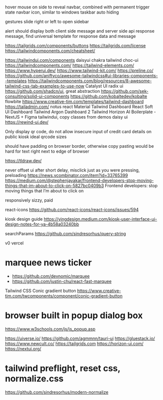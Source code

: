 hover mouse on side to reveal navbar, combined with permanent trigger state navbar icon, similar to windows taskbar auto hiding

gestures slide right or left to open sidebar

alert should display both client side message and server side api response message, find universal template for response data and message

https://tailgrids.com/components/buttons
https://tailgrids.com/license
https://tailwindcomponents.com/cheatsheet/

https://tailwindui.com/components
daisyui
chakra
tailwind
choc-ui
https://tailwindcomponents.com/
https://tailwind-elements.com/
https://www.hyperui.dev/
https://www.tailwind-kit.com/
https://preline.co/
https://github.com/aniftyco/awesome-tailwindcss#ui-libraries-components--templates
https://tailwindcomponents.com/blog/resources/8-awesome-tailwind-css-tab-examples-to-use-now
Catalyst UI
radix ui
https://github.com/shadcn/ui, great abstraction
https://github.com/sek-consulting/solid-ui-components
https://github.com/kobaltedev/kobalte
flowbite
https://www.creative-tim.com/templates/tailwind-dashboard
https://tailadmin.com/
notus react
Material Tailwind Dashboard React
Soft UI Dashboard Tailwind
Argon Dashboard 2 Tailwind
Horizon AI Boilerplate - NextJS + Figma
tailwindui, copy classes from demos
daisy ui
https://rewind-ui.dev/

Only display qr code, do not allow insecure input of credit card details on public kiosk
ideal qrcode sizes

should have padding on browser border, otherwise copy pasting would be hard for text right next to edge of browser

https://tldraw.dev/

never offset ui after short delay, misclick just as you were pressing, preloading
https://news.ycombinator.com/item?id=33765399
https://medium.com/@stephenjayakar/frontend-developers-stop-moving-things-that-im-about-to-click-on-5827bc0409b3
Frontend developers: stop moving things that I’m about to click on

responsively
sizzy, paid

react-icons
https://github.com/react-icons/react-icons/issues/594

kiosk design guide
https://yingdesign.medium.com/kiosk-user-interface-ui-design-notes-for-ya-4b58a03240bb

searchParams
https://github.com/sindresorhus/query-string

v0 vercel

# marquee news ticker
- https://github.com/devnomic/marquee
- https://github.com/justin-chu/react-fast-marquee

Tailwind CSS Conic gradient button
https://www.creative-tim.com/twcomponents/component/conic-gradient-button

# browser built in popup dialog box
  https://www.w3schools.com/js/js_popup.asp
  
https://uiverse.io/
https://github.com/agmmnn/tauri-ui
https://gluestack.io/
https://www.newcult.co/
https://tailgrids.com
https://horizon-ui.com/
https://nextui.org/

# tailwind preflight, reset css, normalize.css
https://github.com/sindresorhus/modern-normalize